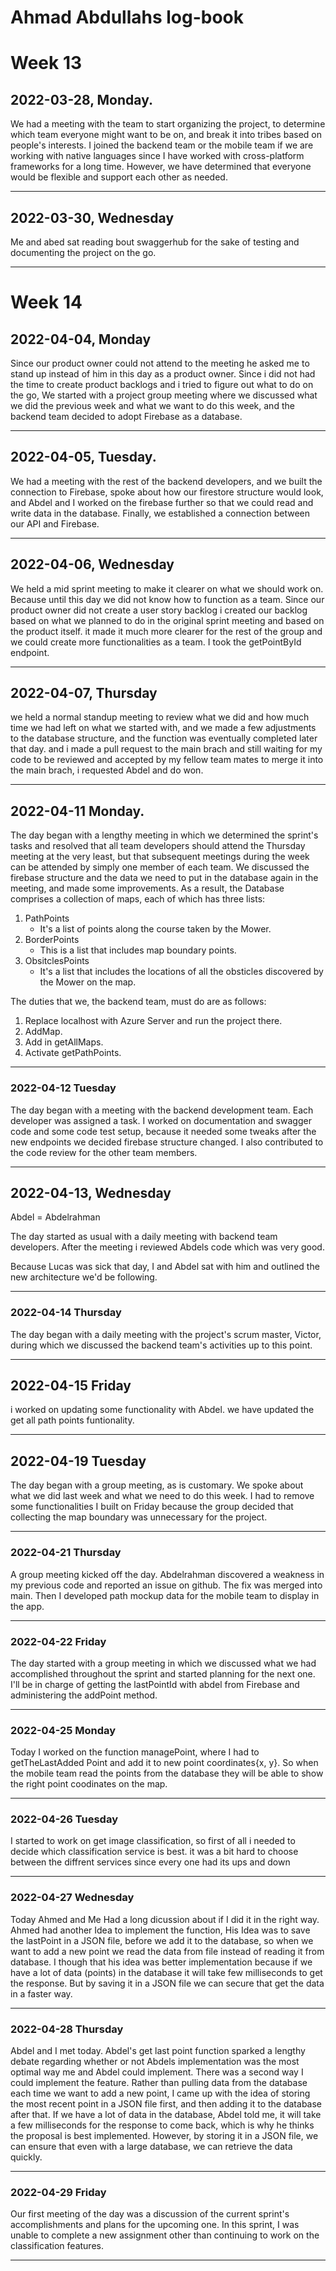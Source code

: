 # Ahmad Abdullahs log-book


# Week 13
## 2022-03-28, Monday.

 
We had a meeting with the team to start organizing the project, to determine which team everyone might want to be on, and break it into tribes based on people's interests.
 I joined the backend team or the mobile team if we are working with native languages since I have worked with cross-platform frameworks for a long time. 
 However, we have determined that everyone would be flexible and support each other as needed.

 
---
## 2022-03-30, Wednesday 


 

Me and abed sat reading bout swaggerhub for the sake of testing and documenting the project on the go.

 
---
# Week 14
## 2022-04-04, Monday

 
Since our product owner could not attend to the meeting he asked me to stand up instead of him in this day as a product owner. 
Since i did not had the time to create product backlogs and  i tried to figure out what to do on the go, 
We started with a project group meeting where we discussed what we did the previous week and what we want to do this week, and the backend team decided to adopt Firebase as a database.

 
---

## 2022-04-05, Tuesday.
 
We had a meeting with the rest of the backend developers,
 and we built the connection to Firebase, spoke about how our firestore structure would look, 
 and Abdel and I worked on the firebase further so that we could read and write data in the database. 
 Finally, we established a connection between our API and Firebase.
 
---

## 2022-04-06, Wednesday
 
We held a mid sprint meeting to make it clearer on what we should work on. 
Because until this day we did not know how to function as a team. Since our product owner did not create a user story backlog i created our backlog based on what we planned to do in the original sprint meeting and based on the product itself. it made it much more clearer for the rest of the group and we could create more functionalities as a team. I took the getPointById endpoint. 

 
---

## 2022-04-07, Thursday
 
 we held a normal standup meeting to  review what we did and how much time we had left on what we started with, and we made a few adjustments to the database structure, and the function was eventually completed later that day. and i made a pull request to the main brach and still waiting for my code to be reviewed and accepted by my fellow team mates to merge it into the main brach, i requested Abdel and do won.

 
---



## 2022-04-11 Monday. 

 
The day began with a lengthy meeting in which we determined the sprint's tasks and resolved that all team developers should attend the Thursday meeting at the very least, but that subsequent meetings during the week can be attended by simply one member of each team.
We discussed the firebase structure and the data we need to put in the database again in the meeting, and made some improvements. As a result, the Database comprises a collection of maps, each of which has three lists:
1. PathPoints
     * It's a list of points along the course taken by the Mower.
2. BorderPoints
     * This is a list that includes map boundary points.
3. ObsitclesPoints
     * It's a list that includes the locations of all the obsticles discovered by the Mower on the map.

The duties that we, the backend team, must do are as follows:
1. Replace localhost with Azure Server and run the project there.
2. AddMap.
3. Add in getAllMaps.
4. Activate getPathPoints.
 
---

### 2022-04-12 Tuesday
 
The day began with a meeting with the backend development team.
Each developer was assigned a task. I worked on documentation and swagger code and some code test setup, because it needed some tweaks after the new endpoints we decided firebase structure changed.
I also contributed to the code review for the other team members.
 
---

## 2022-04-13, Wednesday
Abdel = Abdelrahman
 
The day started as usual with a daily meeting with backend team developers. 
After the meeting i reviewed Abdels code which was very good.

Because Lucas was sick that day, I and Abdel sat with him and outlined the new architecture we'd be following. 
 
---


### 2022-04-14 Thursday

 

The day began with a daily meeting with the project's scrum master, 
Victor, during which we discussed the backend team's activities up to this point.
 
---

## 2022-04-15 Friday

i worked on updating some functionality with Abdel.
 we have updated the get all path points funtionality.  

---


## 2022-04-19 Tuesday

The day began with a group meeting, as is customary.
We spoke about what we did last week and what we need to do this week.
I had to remove some functionalities I built on Friday because the group decided that 
collecting the map boundary was unnecessary for the project.

---

### 2022-04-21 Thursday
 
A group meeting kicked off the day. Abdelrahman discovered a weakness in my previous code and reported an issue on github. The fix was merged into main.
Then I developed path mockup data for the mobile team to display in the app.
 
---

### 2022-04-22 Friday

 
The day started with a group meeting in which we discussed what we had accomplished throughout the sprint and started planning for the next one.
I'll be in charge of getting the lastPointId with abdel from Firebase and administering the addPoint method.
 
---

### 2022-04-25 Monday

 
Today I worked on the function managePoint, where I had to getTheLastAdded Point and add it to new point coordinates{x, y}. So when the mobile team read the points from the database they will be able to show the right point coodinates on the map.
 
---

### 2022-04-26 Tuesday
 
I started to work on get image classification, 
so first of all i needed to decide which classification service is best. it was a bit hard to choose between the diffrent services since every one had its ups and down
 
---
### 2022-04-27 Wednesday
 
Today Ahmed and Me Had a long dicussion about if I did it in the right way. Ahmed had another Idea to implement the function, His Idea was to save the lastPoint in a JSON file, before we add it to the database, so when we want to add a new point we read the data from file instead of reading it from database. I though that his idea was better implementation because if we have a lot of data (points) in the database it will take few milliseconds to get the response. But by saving it in a JSON file we can secure that get the data in a faster way.
 
---

### 2022-04-28 Thursday
 
Abdel and I met today. Abdel's get last point function sparked a lengthy debate regarding whether or not Abdels implementation was the most optimal way me and Abdel could implement. There was a second way I could implement the feature. Rather than pulling data from the database each time we want to add a new point, I came up with the idea of storing the most recent point in a JSON file first, and then adding it to the database after that. If we have a lot of data in the database, Abdel told me, it will take a few milliseconds for the response to come back, which is why he thinks the proposal is best implemented. However, by storing it in a JSON file, we can ensure that even with a large database, we can retrieve the data quickly.
 
---

### 2022-04-29 Friday
 
Our first meeting of the day was a discussion of the current sprint's accomplishments and plans for the upcoming one.
In this sprint, I was unable to complete a new assignment other than continuing to work on the classification features.

---
